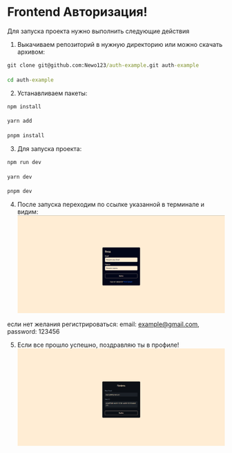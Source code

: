 # Frontend Авторизация!

Для запуска проекта нужно выполнить следующие действия

1. Выкачиваем репозиторий в нужную директорию или можно скачать архивом:

```cmd
git clone git@github.com:Newo123/auth-example.git auth-example

cd auth-example
```

2. Устанавливаем пакеты:

```cmd
npm install

yarn add

pnpm install
```

3. Для запуска проекта:

```cmd
npm run dev

yarn dev

pnpm dev
```

4. После запуска переходим по ссылке указанной в терминале и видим:
   ![screenshot](/public/1.png)

если нет желания регистрироваться:
email: example@gmail.com,
password: 123456

5. Если все прошло успешно, поздравляю ты в профиле!
   ![screenshot](/public/2.png)
